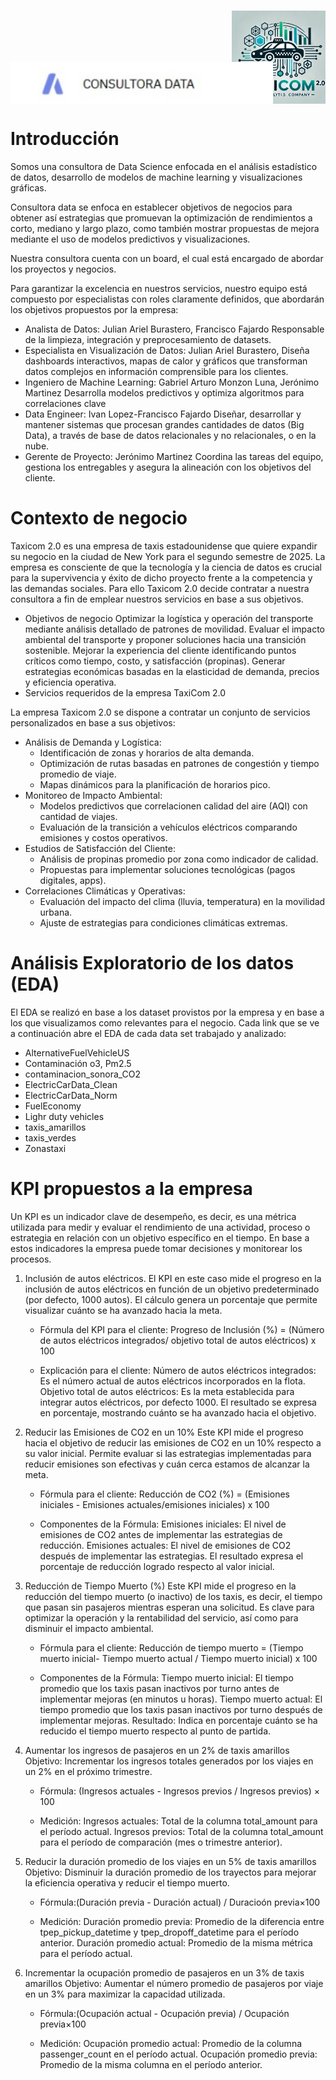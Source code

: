 
<div style="position: relative; height: 300px;">
  <!-- Imagen inferior derecha -->
  <img src="LogoTaxiCom.png" alt="Imagen Derecha" style="position: absolute; bottom: 0; right: 0; width: 150px; height: auto;">
  <!-- Imagen inferior izquierda (20% más grande) -->
  <img src="LogoConsultora.jpg" alt="Imagen Izquierda" style="position: absolute; bottom: 0; left: 0; width: 420px; height: auto;">
</div>


# Introducción
Somos una consultora de Data Science enfocada en el análisis estadístico de datos, desarrollo de modelos de machine learning y visualizaciones gráficas.

Consultora data se enfoca en establecer objetivos de negocios para obtener así estrategias que promuevan la optimización de rendimientos a corto, mediano y largo plazo, como también mostrar propuestas de mejora mediante el uso de modelos predictivos y visualizaciones. 

Nuestra consultora cuenta con un board, el cual está encargado de abordar los proyectos y negocios. 

Para garantizar la excelencia en nuestros servicios, nuestro equipo está compuesto por especialistas con roles claramente definidos, que abordarán los objetivos propuestos por la empresa:
- Analista de Datos: Julian Ariel Burastero, Francisco Fajardo
Responsable de la limpieza, integración y preprocesamiento de datasets.
- Especialista en Visualización de Datos: Julian Ariel Burastero,
Diseña dashboards interactivos, mapas de calor y gráficos que transforman datos complejos en información comprensible para los clientes.
- Ingeniero de Machine Learning: Gabriel Arturo Monzon Luna, Jerónimo Martinez
Desarrolla modelos predictivos y optimiza algoritmos para correlaciones clave 
- Data Engineer: Ivan Lopez-Francisco Fajardo
Diseñar, desarrollar y mantener sistemas que procesan grandes cantidades de datos (Big Data), a través de base de datos relacionales y no relacionales, o en la nube.
- Gerente de Proyecto: Jerónimo Martinez
Coordina las tareas del equipo, gestiona los entregables y asegura 
la alineación con los objetivos del cliente.

# Contexto de negocio
Taxicom 2.0 es una empresa de taxis estadounidense que quiere expandir su negocio en la ciudad de New York para el segundo semestre de 2025. La empresa es consciente de que la tecnología y la ciencia de datos es crucial para la supervivencia y éxito de dicho proyecto frente a la competencia y las demandas sociales. Para ello Taxicom 2.0 decide contratar a nuestra consultora a fin de emplear nuestros servicios en base a sus objetivos. 

- Objetivos de negocio
Optimizar la logística y operación del transporte mediante análisis detallado de patrones de movilidad.
Evaluar el impacto ambiental del transporte y proponer soluciones hacia una transición sostenible.
Mejorar la experiencia del cliente identificando puntos críticos como tiempo, costo, y satisfacción (propinas).
Generar estrategias económicas basadas en la elasticidad de demanda, precios y eficiencia operativa.
- Servicios requeridos de la empresa TaxiCom 2.0

La empresa Taxicom 2.0 se dispone a contratar un conjunto de servicios personalizados en base a sus objetivos:  

+ Análisis de Demanda y Logística:
	- Identificación de zonas y horarios de alta demanda.
	- Optimización de rutas basadas en patrones de congestión y tiempo promedio de viaje.
	- Mapas dinámicos para la planificación de horarios pico.
+ Monitoreo de Impacto Ambiental:
	- Modelos predictivos que correlacionen calidad del aire (AQI) con cantidad de viajes.
	- Evaluación de la transición a vehículos eléctricos comparando emisiones y costos operativos.
+ Estudios de Satisfacción del Cliente:
	- Análisis de propinas promedio por zona como indicador de calidad.
	- Propuestas para implementar soluciones tecnológicas (pagos digitales, apps).
+ Correlaciones Climáticas y Operativas:
	- Evaluación del impacto del clima (lluvia, temperatura) en la movilidad urbana.
	- Ajuste de estrategias para condiciones climáticas extremas.

# Análisis Exploratorio de los datos (EDA)

El EDA se realizó en base a los dataset provistos por la empresa y en base a los que visualizamos como relevantes para el negocio. Cada link que se ve a continuación abre el EDA de cada data set trabajado y analizado:
- AlternativeFuelVehicleUS
- Contaminación o3, Pm2.5
- contaminacion_sonora_CO2
- ElectricCarData_Clean
- ElectricCarData_Norm
- FuelEconomy
- Lighr duty vehicles
- taxis_amarillos
- taxis_verdes
- Zonastaxi

# KPI propuestos a la empresa

Un KPI es un indicador clave de desempeño, es decir, es una métrica utilizada para medir y evaluar el rendimiento de una actividad, proceso o estrategia en relación con un objetivo específico en el tiempo. En base a estos indicadores la empresa puede tomar decisiones y monitorear los procesos. 

1. Inclusión de autos eléctricos. 
El KPI en este caso mide el progreso en la inclusión de autos eléctricos en función de un objetivo predeterminado (por defecto, 1000 autos). El cálculo genera un porcentaje que permite visualizar cuánto se ha avanzado hacia la meta.

	- Fórmula del KPI para el cliente:
	Progreso de Inclusión (%) = (Número de autos eléctricos integrados/ objetivo total de autos eléctricos) x 100

	- Explicación para el cliente:
	Número de autos eléctricos integrados: Es el número actual de autos eléctricos incorporados en la flota.
	Objetivo total de autos eléctricos: Es la meta establecida para integrar autos eléctricos, por defecto 1000.
	El resultado se expresa en porcentaje, mostrando cuánto se ha avanzado hacia el objetivo.

2. Reducir las Emisiones de CO2 en un 10%
Este KPI mide el progreso hacia el objetivo de reducir las emisiones de CO2 en un 10% respecto a su valor inicial. Permite evaluar si las estrategias implementadas para reducir emisiones son efectivas y cuán cerca estamos de alcanzar la meta.

	- Fórmula para el cliente:
	Reducción de CO2 (%) =  (Emisiones iniciales - Emisiones actuales/emisiones iniciales) x 100

	- Componentes de la Fórmula:
	Emisiones iniciales: El nivel de emisiones de CO2 antes de implementar las estrategias de reducción.
	Emisiones actuales: El nivel de emisiones de CO2 después de implementar las estrategias.
	El resultado expresa el porcentaje de reducción logrado respecto al valor inicial.

3. Reducción de Tiempo Muerto (%)
Este KPI mide el progreso en la reducción del tiempo muerto (o inactivo) de los taxis, es decir, el tiempo que pasan sin pasajeros mientras esperan una solicitud. Es clave para optimizar la operación y la rentabilidad del servicio, así como para disminuir el impacto ambiental.

	- Fórmula para el cliente:
	Reducción de tiempo muerto = (Tiempo muerto inicial- Tiempo muerto actual / Tiempo muerto inicial) x 100

	- Componentes de la Fórmula:
	Tiempo muerto inicial: El tiempo promedio que los taxis pasan inactivos por turno antes de implementar mejoras (en minutos u horas).
	Tiempo muerto actual: El tiempo promedio que los taxis pasan inactivos por turno después de implementar mejoras.
	Resultado: Indica en porcentaje cuánto se ha reducido el tiempo muerto respecto al punto de partida.

4. Aumentar los ingresos de pasajeros en un 2% de taxis amarillos
Objetivo: Incrementar los ingresos totales generados por los viajes en un 2% en el próximo trimestre.

	- Fórmula:  (Ingresos actuales - Ingresos previos / Ingresos previos) × 100 

	- Medición:
	Ingresos actuales: Total de la columna total_amount para el período actual.
	Ingresos previos: Total de la columna total_amount para el período de comparación (mes o trimestre anterior).

5. Reducir la duración promedio de los viajes en un 5% de taxis amarillos
Objetivo: Disminuir la duración promedio de los trayectos para mejorar la eficiencia operativa y reducir el tiempo muerto.

	- Fórmula:(Duración previa - Duración actual) / Duracioón previa×100

	- Medición:
	Duración promedio previa: Promedio de la diferencia entre tpep_pickup_datetime y tpep_dropoff_datetime para el período anterior.
	Duración promedio actual: Promedio de la misma métrica para el período actual.


6. Incrementar la ocupación promedio de pasajeros en un 3% de taxis amarillos
Objetivo: Aumentar el número promedio de pasajeros por viaje en un 3% para maximizar la capacidad utilizada.

	- Fórmula:(Ocupación actual - Ocupación previa) / Ocupación previa×100

	- Medición:
		Ocupación promedio actual: Promedio de la columna passenger_count en el período actual.
		Ocupación promedio previa: Promedio de la misma columna en el período anterior.





